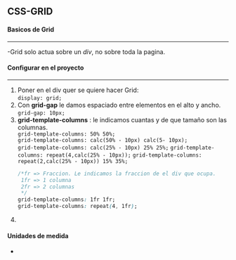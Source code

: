 ## CSS-GRID

#### Basicos de Grid
---

-Grid solo actua sobre un *div*, no sobre toda la pagina.

#### Configurar en el proyecto
---
 
 
1. Poner en el div quer se quiere hacer Grid:            
                `display: grid;`      
2. Con **grid-gap** le damos espaciado entre elementos en el alto y ancho.    
                `grid-gap: 10px;`
3. **grid-template-columns** : le indicamos cuantas y de que tamaño son las columnas.    
    `grid-template-columns: 50% 50%;`  
    `grid-template-columns: calc(50% - 10px) calc(5- 10px);`    
    `grid-template-columns: calc(25% - 10px) 25% 25%;`
    `grid-template-columns: repeat(4,calc(25% - 10px));`
    `grid-template-columns: repeat(2,calc(25% - 10px)) 15% 35%;`
    ```css
    /*fr => Fraccion. Le indicamos la fraccion de el div que ocupa.
     1fr => 1 columna
     2fr => 2 columnas
     */
    grid-template-columns: 1fr 1fr;
    grid-template-columns: repeat(4, 1fr);
    ```
4. 


#### Unidades de medida

-
